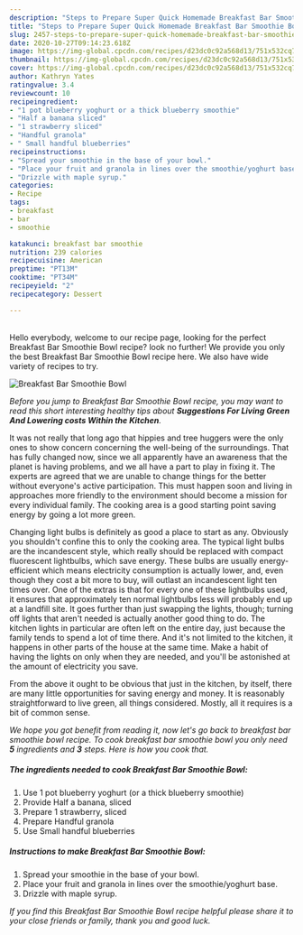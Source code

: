 ```yaml
---
description: "Steps to Prepare Super Quick Homemade Breakfast Bar Smoothie Bowl"
title: "Steps to Prepare Super Quick Homemade Breakfast Bar Smoothie Bowl"
slug: 2457-steps-to-prepare-super-quick-homemade-breakfast-bar-smoothie-bowl
date: 2020-10-27T09:14:23.618Z
image: https://img-global.cpcdn.com/recipes/d23dc0c92a568d13/751x532cq70/breakfast-bar-smoothie-bowl-recipe-main-photo.jpg
thumbnail: https://img-global.cpcdn.com/recipes/d23dc0c92a568d13/751x532cq70/breakfast-bar-smoothie-bowl-recipe-main-photo.jpg
cover: https://img-global.cpcdn.com/recipes/d23dc0c92a568d13/751x532cq70/breakfast-bar-smoothie-bowl-recipe-main-photo.jpg
author: Kathryn Yates
ratingvalue: 3.4
reviewcount: 10
recipeingredient:
- "1 pot blueberry yoghurt or a thick blueberry smoothie"
- "Half a banana sliced"
- "1 strawberry sliced"
- "Handful granola"
- " Small handful blueberries"
recipeinstructions:
- "Spread your smoothie in the base of your bowl."
- "Place your fruit and granola in lines over the smoothie/yoghurt base."
- "Drizzle with maple syrup."
categories:
- Recipe
tags:
- breakfast
- bar
- smoothie

katakunci: breakfast bar smoothie 
nutrition: 239 calories
recipecuisine: American
preptime: "PT13M"
cooktime: "PT34M"
recipeyield: "2"
recipecategory: Dessert

---
```

<br>
Hello everybody, welcome to our recipe page, looking for the perfect Breakfast Bar Smoothie Bowl recipe? look no further! We provide you only the best Breakfast Bar Smoothie Bowl recipe here. We also have wide variety of recipes to try.
<br>


![Breakfast Bar Smoothie Bowl](https://img-global.cpcdn.com/recipes/d23dc0c92a568d13/751x532cq70/breakfast-bar-smoothie-bowl-recipe-main-photo.jpg)

<i>Before you jump to Breakfast Bar Smoothie Bowl recipe, you may want to read this short interesting healthy tips about 
<strong>Suggestions For Living Green And Lowering costs Within the Kitchen</strong>.</i>
</br>

It was not really that long ago that hippies and tree huggers were the only ones to show concern concerning the well-being of the surroundings. That has fully changed now, since we all apparently have an awareness that the planet is having problems, and we all have a part to play in fixing it. The experts are agreed that we are unable to change things for the better without everyone's active participation. This must happen soon and living in approaches more friendly to the environment should become a mission for every individual family. The cooking area is a good starting point saving energy by going a lot more green.

Changing light bulbs is definitely as good a place to start as any. Obviously you shouldn't confine this to only the cooking area. The typical light bulbs are the incandescent style, which really should be replaced with compact fluorescent lightbulbs, which save energy. These bulbs are usually energy-efficient which means electricity consumption is actually lower, and, even though they cost a bit more to buy, will outlast an incandescent light ten times over. One of the extras is that for every one of these lightbulbs used, it ensures that approximately ten normal lightbulbs less will probably end up at a landfill site. It goes further than just swapping the lights, though; turning off lights that aren't needed is actually another good thing to do. The kitchen lights in particular are often left on the entire day, just because the family tends to spend a lot of time there. And it's not limited to the kitchen, it happens in other parts of the house at the same time. Make a habit of having the lights on only when they are needed, and you'll be astonished at the amount of electricity you save.

From the above it ought to be obvious that just in the kitchen, by itself, there are many little opportunities for saving energy and money. It is reasonably straightforward to live green, all things considered. Mostly, all it requires is a bit of common sense.


<i>We hope you got benefit from reading it, now let's go back to breakfast bar smoothie bowl recipe. To cook breakfast bar smoothie bowl you only need <strong>5</strong> ingredients and <strong>3</strong> steps. Here is how you cook that.
</i>

##### The ingredients needed to cook Breakfast Bar Smoothie Bowl:

1. Use 1 pot blueberry yoghurt (or a thick blueberry smoothie)
1. Provide Half a banana, sliced
1. Prepare 1 strawberry, sliced
1. Prepare Handful granola
1. Use  Small handful blueberries


##### Instructions to make Breakfast Bar Smoothie Bowl:

1. Spread your smoothie in the base of your bowl.
1. Place your fruit and granola in lines over the smoothie/yoghurt base.
1. Drizzle with maple syrup.


<i>If you find this Breakfast Bar Smoothie Bowl recipe helpful please share it to your close friends or family, thank you and good luck.</i>
